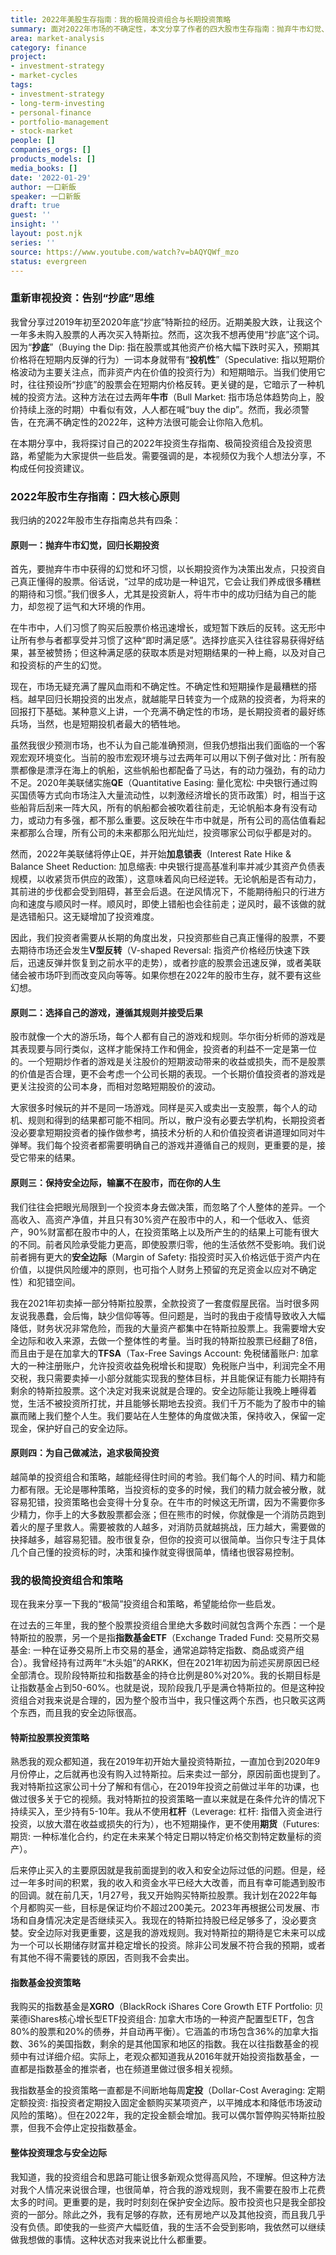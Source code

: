 ```yaml
---
title: 2022年美股生存指南：我的极简投资组合与长期投资策略
summary: 面对2022年市场的不确定性，本文分享了作者的四大股市生存指南：抛弃牛市幻觉、选择自身游戏、保持安全边际及为投资做减法。同时，也详细介绍了作者以特斯拉股票和指数基金为主的极简投资组合及长期策略。
area: market-analysis
category: finance
project:
- investment-strategy
- market-cycles
tags:
- investment-strategy
- long-term-investing
- personal-finance
- portfolio-management
- stock-market
people: []
companies_orgs: []
products_models: []
media_books: []
date: '2022-01-29'
author: 一口新飯
speaker: 一口新飯
draft: true
guest: ''
insight: ''
layout: post.njk
series: ''
source: https://www.youtube.com/watch?v=bAQYQWf_mzo
status: evergreen
---
```

### 重新审视投资：告别“抄底”思维

我曾分享过2019年初至2020年底“抄底”特斯拉的经历。近期美股大跌，让我这个一年多未购入股票的人再次买入特斯拉。然而，这次我不想再使用“抄底”这个词。因为“**抄底**”（Buying the Dip: 指在股票或其他资产价格大幅下跌时买入，预期其价格将在短期内反弹的行为）一词本身就带有“**投机性**”（Speculative: 指以短期价格波动为主要关注点，而非资产内在价值的投资行为）和短期暗示。当我们使用它时，往往预设所“抄底”的股票会在短期内价格反转。更关键的是，它暗示了一种机械的投资方法。这种方法在过去两年**牛市**（Bull Market: 指市场总体趋势向上，股价持续上涨的时期）中看似有效，人人都在喊“buy the dip”。然而，我必须警告，在充满不确定性的2022年，这种方法很可能会让你陷入危机。

在本期分享中，我将探讨自己的2022年投资生存指南、极简投资组合及投资思路，希望能为大家提供一些启发。需要强调的是，本视频仅为我个人想法分享，不构成任何投资建议。

### 2022年股市生存指南：四大核心原则

我归纳的2022年股市生存指南总共有四条：

#### 原则一：抛弃牛市幻觉，回归长期投资

首先，要抛弃牛市中获得的幻觉和坏习惯，以长期投资作为决策出发点，只投资自己真正懂得的股票。俗话说，“过早的成功是一种诅咒，它会让我们养成很多糟糕的期待和习惯。”我们很多人，尤其是投资新人，将牛市中的成功归结为自己的能力，却忽视了运气和大环境的作用。

在牛市中，人们习惯了购买后股票价格迅速增长，或短暂下跌后的反转。这无形中让所有参与者都享受并习惯了这种“即时满足感”。选择抄底买入往往容易获得好结果，甚至被赞扬；但这种满足感的获取本质是对短期结果的一种上瘾，以及对自己和投资标的产生的幻觉。

现在，市场无疑充满了腥风血雨和不确定性。不确定性和短期操作是最糟糕的搭档。越早回归长期投资的出发点，就越能早日转变为一个成熟的投资者，为将来的回报打下基础。某种意义上讲，一个充满不确定性的市场，是长期投资者的最好练兵场，当然，也是短期投机者最大的牺牲地。

虽然我很少预测市场，也不认为自己能准确预测，但我仍想指出我们面临的一个客观宏观环境变化。当前的股市宏观环境与过去两年可以用以下例子做对比：所有股票都像是漂浮在海上的帆船，这些帆船也都配备了马达，有的动力强劲，有的动力不足。2020年美联储实施**QE**（Quantitative Easing: 量化宽松: 中央银行通过购买国债等方式向市场注入大量流动性，以刺激经济增长的货币政策）时，相当于这些船背后刮来一阵大风，所有的帆船都会被吹着往前走，无论帆船本身有没有动力，或动力有多强，都不那么重要。这反映在牛市中就是，所有公司的高估值看起来都那么合理，所有公司的未来都那么阳光灿烂，投资哪家公司似乎都是对的。

然而，2022年美联储将停止QE，并开始**加息锁表**（Interest Rate Hike & Balance Sheet Reduction: 加息缩表: 中央银行提高基准利率并减少其资产负债表规模，以收紧货币供应的政策），这意味着风向已经逆转。无论帆船是否有动力，其前进的步伐都会受到阻碍，甚至会后退。在逆风情况下，不能期待船只的行进方向和速度与顺风时一样。顺风时，即使上错船也会往前走；逆风时，最不该做的就是选错船只。这无疑增加了投资难度。

因此，我们投资者需要从长期的角度出发，只投资那些自己真正懂得的股票，不要去期待市场还会发生**V型反转**（V-shaped Reversal: 指资产价格经历快速下跌后，迅速反弹并恢复到之前水平的走势），或者抄底的股票会迅速反弹，或者美联储会被市场吓到而改变风向等等。如果你想在2022年的股市生存，就不要有这些幻想。

#### 原则二：选择自己的游戏，遵循其规则并接受后果

股市就像一个大的游乐场，每个人都有自己的游戏和规则。华尔街分析师的游戏是其表现要与同行类似，这样才能保持工作和佣金，投资者的利益不一定是第一位的。一个短期炒作者的游戏是关注股价的短期波动带来的收益或损失，而不是股票的价值是否合理，更不会考虑一个公司长期的表现。一个长期价值投资者的游戏是更关注投资的公司本身，而相对忽略短期股价的波动。

大家很多时候玩的并不是同一场游戏。同样是买入或卖出一支股票，每个人的动机、规则和得到的结果都可能不相同。所以，散户没有必要去学机构，长期投资者没必要拿短期投资者的操作做参考，搞技术分析的人和价值投资者讲道理如同对牛弹琴。我们每个投资者都需要明确自己的游戏并遵循自己的规则，更重要的是，接受它带来的结果。

#### 原则三：保持安全边际，输赢不在股市，而在你的人生

我们往往会把眼光局限到一个投资本身去做决策，而忽略了个人整体的差异。一个高收入、高资产净值，并且只有30%资产在股市中的人，和一个低收入、低资产，90%财富都在股市中的人，在投资策略上以及所产生的的结果上可能有很大的不同。前者风险承受能力更高，即使股票归零，他的生活依然不受影响。我们说前者拥有更大的**安全边际**（Margin of Safety: 指投资时买入价格远低于资产内在价值，以提供风险缓冲的原则，也可指个人财务上预留的充足资金以应对不确定性）和犯错空间。

我在2021年初卖掉一部分特斯拉股票，全款投资了一套度假屋民宿。当时很多网友说我愚蠢，会后悔，缺少信仰等等。但问题是，当时的我由于疫情导致收入大幅降低，财务状况非常危险，而我的大量资产都集中在特斯拉股票上。我需要增大安全边际和收入来源，去做一个整体性的考量。当时我的特斯拉股票已经翻了8倍，而且由于是在加拿大的**TFSA**（Tax-Free Savings Account: 免税储蓄账户: 加拿大的一种注册账户，允许投资收益免税增长和提取）免税账户当中，利润完全不用交税，我只需要卖掉一小部分就能实现我的整体目标，并且能保证有能力长期持有剩余的特斯拉股票。这个决定对我来说就是合理的。安全边际能让我晚上睡得着觉，生活不被投资所打扰，并且能够长期地去投资。我们千万不能为了股市中的输赢而赌上我们整个人生。我们要站在人生整体的角度做决策，保持收入，保留一定现金，保护好自己的安全边际。

#### 原则四：为自己做减法，追求极简投资

越简单的投资组合和策略，越能经得住时间的考验。我们每个人的时间、精力和能力都有限。无论是哪种策略，当投资标的变多的时候，我们的精力就会被分散，就容易犯错，投资策略也会变得十分复杂。在牛市的时候这无所谓，因为不需要你多少精力，你手上的大多数股票都会涨；但在熊市的时候，你就像是一个消防员跑到着火的屋子里救人。需要被救的人越多，对消防员就越挑战，压力越大，需要做的抉择越多，越容易犯错。股市很复杂，但你的投资可以很简单。当你只专注于具体几个自己懂的投资标的时，决策和操作就变得很简单，情绪也很容易控制。

### 我的极简投资组合和策略

现在我来分享一下我的“极简”投资组合和策略，希望能给你一些启发。

在过去的三年里，我的整个股票投资组合里绝大多数时间就包含两个东西：一个是特斯拉的股票，另一个是指**指数基金ETF**（Exchange Traded Fund: 交易所交易基金: 一种在证券交易所上市交易的基金，通常追踪特定指数、商品或资产组合）。我曾经持有过两年“木头姐”的ARKK，但在2021年初因为前述买房原因已经全部清仓。现阶段特斯拉和指数基金的持仓比例是80%对20%。我的长期目标是让指数基金占到50-60%。也就是说，现阶段我几乎是满仓特斯拉的。但是这种投资组合对我来说是合理的，因为整个股市当中，我只懂这两个东西，也只敢买这两个东西，而且我的安全边际很高。

#### 特斯拉股票投资策略

熟悉我的观众都知道，我在2019年初开始大量投资特斯拉，一直加仓到2020年9月份停止，之后就再也没有购入过特斯拉。后来卖过一部分，原因前面也提到了。我对特斯拉这家公司十分了解和有信心，在2019年投资之前做过半年的功课，也做过很多关于它的视频。我对特斯拉的投资策略一直以来就是在条件允许的情况下持续买入，至少持有5-10年。我从不使用**杠杆**（Leverage: 杠杆: 指借入资金进行投资，以放大潜在收益或损失的行为），也不短期操作，更不使用**期货**（Futures: 期货: 一种标准化合约，约定在未来某个特定日期以特定价格交割特定数量标的资产）。

后来停止买入的主要原因就是我前面提到的收入和安全边际过低的问题。但是，经过一年多时间的积累，我的收入和资金水平已经大大改善，而且有幸可能遇到股市的回调。就在前几天，1月27号，我又开始购买特斯拉股票。我计划在2022年每个月都购买一些，目标是保证均价不超过200美元。2023年再根据公司发展、市场和自身情况决定是否继续买入。我现在的特斯拉持股已经足够多了，没必要贪婪。安全边际对我更重要，这是我的游戏规则。我对特斯拉的期待是它未来可以成为一个可以长期储存财富并稳定增长的投资。除非公司发展不符合我的预期，或者有其他不得不需要钱的原因，否则我不会卖出。

#### 指数基金投资策略

我购买的指数基金是**XGRO**（BlackRock iShares Core Growth ETF Portfolio: 贝莱德iShares核心增长型ETF投资组合: 加拿大市场的一种资产配置型ETF，包含80%的股票和20%的债券，并自动再平衡）。它涵盖的市场包含36%的加拿大指数、36%的美国指数，剩余的是其他国家和地区的指数。我在以往指数基金的视频中有过详细介绍。实际上，老观众都知道我从2016年就开始投资指数基金，一直都是指数基金的推崇者，也在频道里做过很多相关视频。

我指数基金的投资策略一直都是不间断地每周**定投**（Dollar-Cost Averaging: 定期定额投资: 指投资者定期投入固定金额购买某项资产，以平摊成本和降低市场波动风险的策略）。但在2022年，我的定投金额会增加。我可以偶尔暂停购买特斯拉股票，但我不会停止定投指数基金。

#### 整体投资理念与安全边际

我知道，我的投资组合和思路可能让很多新观众觉得高风险，不理解。但这种方法对我个人情况来说很合理，也很简单，符合我的游戏规则，我不需要在股市上花费太多的时间。更重要的是，我时时刻刻在保护安全边际。股市投资也只是我全部投资的一部分。除此之外，我有足够的存款，还有房地产以及其他投资，而且我几乎没有负债。即使我的一些资产大幅贬值，我的生活不会受到影响，我依然可以继续做我想做的事情。这种状态对我来说比什么都重要。